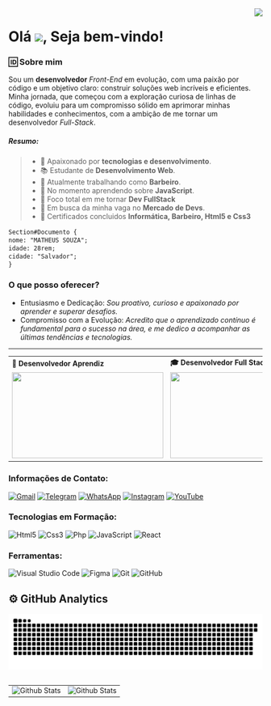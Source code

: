 <img src="https://komarev.com/ghpvc/?username=SouzaStack&&style=flat-square" align="right" />

# Olá <img src="https://user-images.githubusercontent.com/44104676/173990923-48b66056-0bff-472a-b5bf-faab4146e950.gif" height="45">, Seja bem-vindo!

### 🆔 Sobre mim
Sou um **desenvolvedor** *Front-End* em evolução, com uma paixão por código e um objetivo claro: construir soluções web incríveis e eficientes. Minha jornada, que começou com a exploração curiosa de linhas de código, evoluiu para um compromisso sólido em aprimorar minhas habilidades e conhecimentos, com a ambição de me tornar um desenvolvedor *Full-Stack*.
##### Resumo:
> * 🚀 Apaixonado por **tecnologias e desenvolvimento**.
> * 📚 Estudante de **Desenvolvimento Web**.
> * 📂 Atualmente trabalhando como **Barbeiro**.
> * 📖 No momento aprendendo sobre **JavaScript**.
> * 🎯 Foco total em me tornar **Dev FullStack**
> * 📌 Em busca da minha vaga no **Mercado de Devs**.
> * 📜 Certificados concluidos **Informática, Barbeiro, Html5 e Css3**
```
Section#Documento {
nome: "MATHEUS SOUZA";
idade: 28rem;
cidade: "Salvador";
}
```

### O que posso oferecer?
- Entusiasmo e Dedicação: *Sou proativo, curioso e apaixonado por aprender e superar desafios.*
- Compromisso com a Evolução: *Acredito que o aprendizado contínuo é fundamental para o sucesso na área, e me dedico a acompanhar as últimas tendências e tecnologias.*

----

<div align="center">
  <table>
    <tr>
      <td><b>🧪 Desenvolvedor Aprendiz</b></td>
      <td><b>🎓 Desenvolvedor Full Stack</b></td>
    </tr>
    <tr>
      <td><img src="https://media.tenor.com/X8854xxuQ_EAAAAM/destroy-code-mad.gif" width="300px" height="170px"></td>
      <td><img src="https://i.gifer.com/5GJg.gif" width="300px" height="170px"></td>
    </tr>
  </table>
</div>

### Informações de Contato:
[![Gmail](https://img.shields.io/badge/Gmail-D14836?style=for-the-badge&logo=gmail&logoColor=white)](mailto:matheus.dev28@gmail.com)
[![Telegram](https://img.shields.io/badge/Telegram-2CA5E0?style=for-the-badge&logo=telegram&logoColor=white)](https://t.me/SouzaStack)
[![WhatsApp](https://img.shields.io/badge/WhatsApp-25D366?style=for-the-badge&logo=whatsapp&logoColor=white)](https://wa.me/5571987393451)
[![Instagram](https://img.shields.io/badge/Instagram-E4405F?style=for-the-badge&logo=instagram&logoColor=white)](https://www.instagram.com/theuzinhoms)
[![YouTube](https://img.shields.io/badge/YouTube_Gaming-FF0000?style=for-the-badge&logo=youtube-gaming&logoColor=white)](https://www.youtube.com/@TOKYO-YT)

### Tecnologias em Formação: 
![Html5](https://img.shields.io/badge/HTML5-E34F26?style=for-the-badge&logo=html5&logoColor=white)
![Css3](https://img.shields.io/badge/CSS3-1572B6?style=for-the-badge&logo=css3&logoColor=white)
![Php](https://img.shields.io/badge/PHP-777BB4?style=for-the-badge&logo=php&logoColor=white)
![JavaScript](https://img.shields.io/badge/JavaScript-323330?style=for-the-badge&logo=javascript&logoColor=F7DF1E)
![React](https://img.shields.io/badge/React-20232A?style=for-the-badge&logo=react&logoColor=61DAFB)

### Ferramentas:
![Visual Studio Code](https://img.shields.io/badge/-Visual%20Studio%20Code-333333?style=flat&logo=visual-studio-code&logoColor=007ACC)
![Figma](https://camo.githubusercontent.com/44a3d91809924f986cc6cb36feb8b0b6c31d4d3bde4b79888840a0e4bba3fe48/68747470733a2f2f696d672e736869656c64732e696f2f62616467652f2d4669676d612d3333333333333f7374796c653d666c6174266c6f676f3d6669676d61266c6f676f436f6c6f723d303037414343)
![Git](https://camo.githubusercontent.com/03ffb2569aad0ebb1f6cbf48a97bc02b46b3f93a6503e2f442f77877b0d91b5c/68747470733a2f2f696d672e736869656c64732e696f2f62616467652f2d4769742d3333333333333f7374796c653d666c6174266c6f676f3d676974)
![GitHub](https://camo.githubusercontent.com/abbb966b6e9da13ae88304c28c53ea42a6ff948f9be2753445f008b0ad7e8f6d/68747470733a2f2f696d672e736869656c64732e696f2f62616467652f2d4769744875622d3333333333333f7374796c653d666c6174266c6f676f3d676974687562)

## ⚙️ GitHub Analytics
![Snake animation](https://raw.githubusercontent.com/FernandoTekisa/FernandoTekisa/output/github-contribution-grid-snake-dark.svg)

<table align="left">
  <tr>
    <td>
      <img src="https://github-readme-stats.vercel.app/api?username=SouzaStack&show_icons=true"
        alt="Github Stats"/>
    </td>
    <td>
      <img src="https://github-readme-stats.vercel.app/api/top-langs/?username=SouzaStack&layout=compact"
        alt="Github Stats"/>
    </td>
  </tr>
</table>
